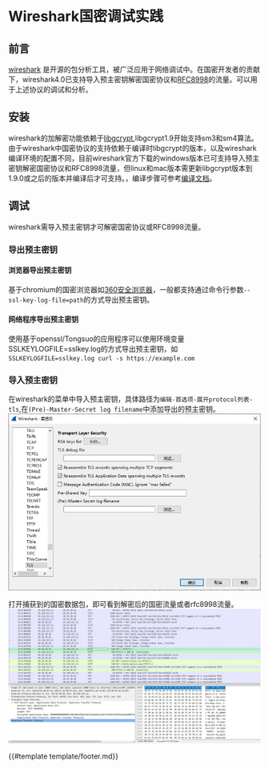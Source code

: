 # Wireshark国密调试实践

## 前言

[wireshark](https://www.wireshark.org/) 是开源的包分析工具，被广泛应用于网络调试中。在国密开发者的贡献下，wireshark4.0已支持导入预主密钥解密国密协议和[RFC8998](https://datatracker.ietf.org/doc/html/rfc8998)的流量。可以用于上述协议的调试和分析。

## 安装

wireshark的加解密功能依赖于[libgcrypt](git://git.gnupg.org/libgcrypt.git),libgcrypt1.9开始支持sm3和sm4算法。由于wireshark中国密协议的支持依赖于编译时libgcrypt的版本，以及wireshark编译环境的配置不同，目前wireshark官方下载的windows版本已可支持导入预主密钥解密国密协议和RFC8998流量，但linux和mac版本需更新libgcrypt版本到1.9.0或之后的版本并编译后才可支持。，编译步骤可参考[编译文档](https://www.wireshark.org/docs/wsdg_html_chunked/ChapterSetup.html#ChSetupUNIX)。

## 调试

wireshark需导入预主密钥才可解密国密协议或RFC8998流量。

### 导出预主密钥

#### 浏览器导出预主密钥

基于chromium的国密浏览器如[360安全浏览器](https://browser.360.net/gc/)，一般都支持通过命令行参数`--ssl-key-log-file=path`的方式导出预主密钥。

#### 网络程序导出预主密钥

使用基于openssl/Tongsuo的应用程序可以使用环境变量SSLKEYLOGFILE=sslkey.log的方式导出预主密钥，如
`SSLKEYLOGFILE=sslkey.log curl -s https://example.com`

### 导入预主密钥

在wireshark的菜单中导入预主密钥，具体路径为`编辑-首选项-展开protocol列表-tls`,在`(Pre)-Master-Secret log filename`中添加导出的预主密钥。   
![import](images/wireshark-import.jpg)
   
打开捕获到的国密数据包，即可看到解密后的国密流量或者rfc8998流量。
![import](images/wireshark-decrypt.jpg)

{{#template template/footer.md}}
